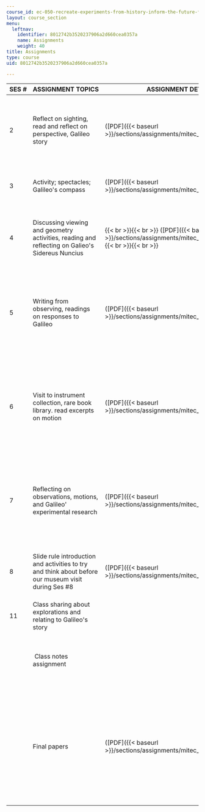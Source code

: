 ```yaml
---
course_id: ec-050-recreate-experiments-from-history-inform-the-future-from-the-past-galileo-january-iap-2010
layout: course_section
menu:
  leftnav:
    identifier: 8012742b3520237906a2d660cea0357a
    name: Assignments
    weight: 40
title: Assignments
type: course
uid: 8012742b3520237906a2d660cea0357a

---
```


| SES # | ASSIGNMENT TOPICS | ASSIGNMENT DETAILS | STUDENTS' WORK |
| --- | --- | --- | --- |
| 2 | Reflect on sighting, read and reflect on perspective, Galileo story | ([PDF]({{< baseurl >}}/sections/assignments/mitec_050iap10_assn02)) |  {{< br >}}{{< br >}} ([PDF]({{< baseurl >}}/sections/assignments/mitec_050iap10_assn21)) {{< br >}}{{< br >}} ([PDF]({{< baseurl >}}/sections/assignments/mitec_050iap10_assn23)) {{< br >}}{{< br >}} ([PDF]({{< baseurl >}}/sections/assignments/mitec_050iap10_assn24)) {{< br >}}{{< br >}} ([PDF]({{< baseurl >}}/sections/assignments/mitec_050iap10_assn25)) {{< br >}}{{< br >}}  |
| 3 | Activity; spectacles; Galileo's compass | ([PDF]({{< baseurl >}}/sections/assignments/mitec_050iap10_assn03)) |  {{< br >}}{{< br >}} ([PDF]({{< baseurl >}}/sections/assignments/mitec_050iap10_assn26)) {{< br >}}{{< br >}} ([PDF]({{< baseurl >}}/sections/assignments/mitec_050iap10_assn28)) {{< br >}}{{< br >}}  |
| 4 | Discussing viewing and geometry activities, reading and reflecting on Galieo's Sidereus Nuncius |  {{< br >}}{{< br >}} ([PDF]({{< baseurl >}}/sections/assignments/mitec_050iap10_assn04)) {{< br >}}{{< br >}}  |  {{< br >}}{{< br >}} ([PDF]({{< baseurl >}}/sections/assignments/mitec_050iap10_assn29)) {{< br >}}{{< br >}} ([PDF]({{< baseurl >}}/sections/assignments/mitec_050iap10_assn30)) {{< br >}}{{< br >}} ([PDF]({{< baseurl >}}/sections/assignments/mitec_050iap10_assn31)) {{< br >}}{{< br >}} Class notes assignment due {{< br >}}{{< br >}}  |
| 5 | Writing from observing, readings on responses to Galileo | ([PDF]({{< baseurl >}}/sections/assignments/mitec_050iap10_assn05)) |  {{< br >}}{{< br >}} ([PDF]({{< baseurl >}}/sections/assignments/mitec_050iap10_assn32)) {{< br >}}{{< br >}} ([PDF]({{< baseurl >}}/sections/assignments/mitec_050iap10_assn33)) {{< br >}}{{< br >}} ([PDF]({{< baseurl >}}/sections/assignments/mitec_050iap10_assn33)) {{< br >}}{{< br >}} ([PDF]({{< baseurl >}}/sections/assignments/mitec_050iap10_assn35)) {{< br >}}{{< br >}} ([PDF]({{< baseurl >}}/sections/assignments/mitec_050iap10_studentwork)) {{< br >}}{{< br >}}  |
| 6 | Visit to instrument collection, rare book library. read excerpts on motion | ([PDF]({{< baseurl >}}/sections/assignments/mitec_050iap10_assn06)) |  {{< br >}}{{< br >}} ([PDF]({{< baseurl >}}/sections/assignments/mitec_050iap10_assn36)) {{< br >}}{{< br >}} ([PDF]({{< baseurl >}}/sections/assignments/mitec_050iap10_assn37)) {{< br >}}{{< br >}} ([PDF]({{< baseurl >}}/sections/assignments/mitec_050iap10_assn38)) {{< br >}}{{< br >}} ([PDF]({{< baseurl >}}/sections/assignments/mitec_050iap10_assn39)) {{< br >}}{{< br >}} ([PDF]({{< baseurl >}}/sections/assignments/mitec_050iap10_assn40)) {{< br >}}{{< br >}} ([PDF]({{< baseurl >}}/sections/assignments/mitec_050iap10_assn10)) {{< br >}}{{< br >}}  |
| 7 | Reflecting on observations, motions, and Galileo' experimental research | ([PDF]({{< baseurl >}}/sections/assignments/mitec_050iap10_assn07)) |  {{< br >}}{{< br >}} ([PDF]({{< baseurl >}}/sections/assignments/mitec_050iap10_assn41)) {{< br >}}{{< br >}} ([PDF]({{< baseurl >}}/sections/assignments/mitec_050iap10_assn42)) {{< br >}}{{< br >}} ([PDF]({{< baseurl >}}/sections/assignments/mitec_050iap10_assn43)) {{< br >}}{{< br >}} ([PDF]({{< baseurl >}}/sections/assignments/mitec_050iap10_assn44)) {{< br >}}{{< br >}} ([PDF]({{< baseurl >}}/sections/assignments/mitec_050iap10_assn12)) {{< br >}}{{< br >}}  |
| 8 | Slide rule introduction and activities to try and think about before our museum visit during Ses #8 | ([PDF]({{< baseurl >}}/sections/assignments/mitec_050iap10_assn08)) |  {{< br >}}{{< br >}} ([PDF]({{< baseurl >}}/sections/assignments/mitec_050iap10_assn45)) {{< br >}}{{< br >}} ([PDF]({{< baseurl >}}/sections/assignments/mitec_050iap10_assn46)) {{< br >}}{{< br >}} ([PDF]({{< baseurl >}}/sections/assignments/mitec_050iap10_assn48)) {{< br >}}{{< br >}}  |
| 11 | Class sharing about explorations and relating to Galileo's story | &nbsp; |  {{< br >}}{{< br >}} Reflection paper due 2 days after Ses #11 {{< br >}}{{< br >}}  |
| &nbsp; |  Class notes assignment | &nbsp; |  {{< br >}}{{< br >}} ([PDF]({{< baseurl >}}/sections/assignments/mitec_050iap10_assn09)) {{< br >}}{{< br >}} ([PDF]({{< baseurl >}}/sections/assignments/mitec_050iap10_assn11)) {{< br >}}{{< br >}} ([PDF]({{< baseurl >}}/sections/assignments/mitec_050iap10_assn13)) {{< br >}}{{< br >}}  |
| &nbsp; | Final papers | ([PDF]({{< baseurl >}}/sections/assignments/mitec_050iap10_assn01)) |  {{< br >}}{{< br >}} ([PDF]({{< baseurl >}}/sections/assignments/mitec_050iap10_assn14)) {{< br >}}{{< br >}} ([PDF]({{< baseurl >}}/sections/assignments/mitec_050iap10_assn15)) {{< br >}}{{< br >}} ([PDF - 1.9MB]({{< baseurl >}}/sections/assignments/mitec_050iap10_assn16)) {{< br >}}{{< br >}} ([PDF]({{< baseurl >}}/sections/assignments/mitec_050iap10_assn17)) {{< br >}}{{< br >}} ([PDF]({{< baseurl >}}/sections/assignments/mitec_050iap10_assn18)) {{< br >}}{{< br >}} ([PDF]({{< baseurl >}}/sections/assignments/mitec_050iap10_assn19)) {{< br >}}{{< br >}} ([PDF]({{< baseurl >}}/sections/assignments/mitec_050iap10_finalpaper)) {{< br >}}{{< br >}}